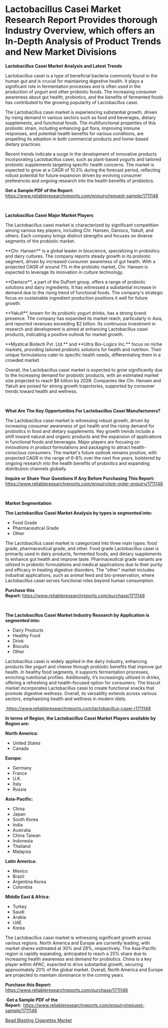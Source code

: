 <p><h1>Lactobacillus Casei Market Research Report Provides thorough Industry Overview, which offers an In-Depth Analysis of Product Trends and New Market Divisions</h1></p><p><strong>Lactobacillus Casei Market Analysis and Latest Trends</strong></p>
<p><p>Lactobacillus casei is a type of beneficial bacteria commonly found in the human gut and is crucial for maintaining digestive health. It plays a significant role in fermentation processes and is often used in the production of yogurt and other probiotic foods. The increasing consumer awareness about gut health, probiotics, and the benefits of fermented foods has contributed to the growing popularity of Lactobacillus casei.</p><p>The Lactobacillus casei market is experiencing substantial growth, driven by rising demand in various sectors such as food and beverages, dietary supplements, and functional foods. The multifunctional properties of this probiotic strain, including enhancing gut flora, improving immune responses, and potential health benefits for various conditions, are propelling its adoption in both commercial products and home-based dietary practices.</p><p>Recent trends indicate a surge in the development of innovative products incorporating Lactobacillus casei, such as plant-based yogurts and tailored probiotic supplements targeting specific health concerns. The market is expected to grow at a CAGR of 10.3% during the forecast period, reflecting robust potential for future expansion driven by evolving consumer preferences and ongoing research into the health benefits of probiotics.</p></p>
<p><strong>Get a Sample PDF of the Report:&nbsp;</strong> <a href="https://www.reliableresearchreports.com/enquiry/request-sample/1711148?utm_campaign=3557&utm_medium=2&utm_source=Github&utm_content=ia&utm_term=27032025&utm_id=lactobacillus-casei">https://www.reliableresearchreports.com/enquiry/request-sample/1711148</a></p>
<p>&nbsp;</p>
<p><strong>Lactobacillus Casei Major Market Players</strong></p>
<p><p>The Lactobacillus casei market is characterized by significant competition among various key players, including Chr. Hansen, Danisco, Yakult, and others. Each company brings distinct strengths and focuses on diverse segments of the probiotic market.</p><p>**Chr. Hansen** is a global leader in bioscience, specializing in probiotics and dairy cultures. The company reports steady growth in its probiotic segment, driven by increased consumer awareness of gut health. With a projected CAGR of around 7% in the probiotic market, Chr. Hansen is expected to leverage its innovation in culture technology.</p><p>**Danisco**, a part of the DuPont group, offers a range of probiotic solutions and dairy ingredients. It has witnessed a substantial increase in demand due to the rising trend of functional foods. The company's strategic focus on sustainable ingredient production positions it well for future growth.</p><p>**Yakult**, known for its probiotic yogurt drinks, has a strong brand presence. The company has expanded its market reach, particularly in Asia, and reported revenues exceeding $2 billion. Its continuous investment in research and development is aimed at enhancing Lactobacillus casei products, indicating a positive outlook for market growth.</p><p>**Mystical Biotech Pvt. Ltd.** and **Ultra Bio-Logics Inc.** focus on niche markets, providing tailored probiotic solutions for health and nutrition. Their unique formulations cater to specific health needs, differentiating them in a crowded market.</p><p>Overall, the Lactobacillus casei market is expected to grow significantly due to the increasing demand for probiotic products, with an estimated market size projected to reach $6 billion by 2028. Companies like Chr. Hansen and Yakult are poised for strong growth trajectories, supported by consumer trends toward health and wellness.</p></p>
<p>&nbsp;</p>
<p><strong>What Are The Key Opportunities For Lactobacillus Casei Manufacturers?</strong></p>
<p><p>The Lactobacillus casei market is witnessing robust growth, driven by increasing consumer awareness of gut health and the rising demand for probiotics in food and dietary supplements. Key growth trends include a shift toward natural and organic products and the expansion of applications in functional foods and beverages. Major players are focusing on innovations in product formulations and packaging to attract health-conscious consumers. The market's future outlook remains positive, with projected CAGR in the range of 6-8% over the next five years, bolstered by ongoing research into the health benefits of probiotics and expanding distribution channels globally.</p></p>
<p><strong>Inquire or Share Your Questions If Any Before Purchasing This Report:</strong> <a href="https://www.reliableresearchreports.com/enquiry/pre-order-enquiry/1711148?utm_campaign=3557&utm_medium=2&utm_source=Github&utm_content=ia&utm_term=27032025&utm_id=lactobacillus-casei">https://www.reliableresearchreports.com/enquiry/pre-order-enquiry/1711148</a></p>
<p>&nbsp;</p>
<p><strong>Market Segmentation</strong></p>
<p><strong>The Lactobacillus Casei Market Analysis by types is segmented into:</strong></p>
<p><ul><li>Food Grade</li><li>Pharmaceutical Grade</li><li>Other</li></ul></p>
<p><p>The Lactobacillus casei market is categorized into three main types: food grade, pharmaceutical grade, and other. Food grade Lactobacillus casei is primarily used in dairy products, fermented foods, and dietary supplements to enhance gut health and improve taste. Pharmaceutical grade variants are utilized in probiotic formulations and medical applications due to their purity and efficacy in treating digestive disorders. The "other" market includes industrial applications, such as animal feed and bio-preservation, where Lactobacillus casei serves functional roles beyond human consumption.</p></p>
<p><strong>Purchase this Report:&nbsp;</strong><a href="https://www.reliableresearchreports.com/purchase/1711148?utm_campaign=3557&utm_medium=2&utm_source=Github&utm_content=ia&utm_term=27032025&utm_id=lactobacillus-casei">https://www.reliableresearchreports.com/purchase/1711148</a></p>
<p>&nbsp;</p>
<p><strong>The Lactobacillus Casei Market Industry Research by Application is segmented into:</strong></p>
<p><ul><li>Dairy Products</li><li>Healthy Food</li><li>Drink</li><li>Biscuits</li><li>Other</li></ul></p>
<p><p>Lactobacillus casei is widely applied in the dairy industry, enhancing products like yogurt and cheese through probiotic benefits that improve gut health. In healthy food segments, it supports fermentation processes, enriching nutritional profiles. Additionally, it’s increasingly utilized in drinks, offering a refreshing and health-focused option for consumers. The biscuit market incorporates Lactobacillus casei to create functional snacks that promote digestive wellness. Overall, its versatility extends across various sectors, emphasizing health and wellness in modern diets.</p></p>
<p><a href="https://www.reliableresearchreports.com/lactobacillus-casei-r1711148?utm_campaign=3557&utm_medium=2&utm_source=Github&utm_content=ia&utm_term=27032025&utm_id=lactobacillus-casei">&nbsp;https://www.reliableresearchreports.com/lactobacillus-casei-r1711148</a></p>
<p><strong>In terms of Region, the Lactobacillus Casei Market Players available by Region are:</strong></p>
<p>
    <p> <strong> North America: </strong>
        <ul>
            <li>United States</li>
            <li>Canada</li>
        </ul>
        </p> 
    <p> <strong> Europe: </strong>
        <ul>
            <li>Germany</li>
            <li>France</li>
            <li>U.K.</li>
            <li>Italy</li>
            <li>Russia</li>
        </ul>
        </p> 
    <p> <strong> Asia-Pacific: </strong>
        <ul>
            <li>China</li>
            <li>Japan</li>
            <li>South Korea</li>
            <li>India</li>
            <li>Australia</li>
            <li>China Taiwan</li>
            <li>Indonesia</li>
            <li>Thailand</li>
            <li>Malaysia</li>
        </ul>
        </p> 
    <p> <strong> Latin America: </strong>
        <ul>
            <li>Mexico</li>
            <li>Brazil</li>
            <li>Argentina Korea</li>
            <li>Colombia</li>
        </ul>
        </p> 
    <p> <strong> Middle East & Africa: </strong>
        <ul>
            <li>Turkey</li>
            <li>Saudi</li>
            <li>Arabia</li>
            <li>UAE</li>
            <li>Korea</li>
        </ul>
    </p>
    </p>
<p><p>The Lactobacillus casei market is witnessing significant growth across various regions. North America and Europe are currently leading, with market shares estimated at 30% and 28%, respectively. The Asia-Pacific region is rapidly expanding, anticipated to reach a 25% share due to increasing health awareness and demand for probiotics. China is a key player within APAC, expected to drive substantial growth, securing approximately 20% of the global market. Overall, North America and Europe are projected to maintain dominance in the coming years.</p></p>
<p><strong>Purchase this Report: </strong><a href="https://www.reliableresearchreports.com/purchase/1711148?utm_campaign=3557&utm_medium=2&utm_source=Github&utm_content=ia&utm_term=27032025&utm_id=lactobacillus-casei">https://www.reliableresearchreports.com/purchase/1711148</a></p>
<p>&nbsp;<strong>Get a Sample PDF of the Report:&nbsp;&nbsp;</strong><a href="https://www.reliableresearchreports.com/enquiry/request-sample/1711148?utm_campaign=3557&utm_medium=2&utm_source=Github&utm_content=ia&utm_term=27032025&utm_id=lactobacillus-casei">https://www.reliableresearchreports.com/enquiry/request-sample/1711148</a></p>
<p><strong></strong></p>
<p><p><a href="https://github.com/irisadoranrx/Market-Research-Report-List-1/blob/main/bead-blasting-cigarettes-market.md?utm_campaign=3557&utm_medium=2&utm_source=Github&utm_content=ia&utm_term=27032025&utm_id=lactobacillus-casei">Bead Blasting Cigarettes Market</a></p></p>